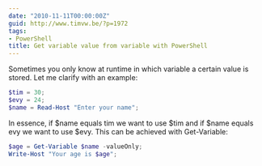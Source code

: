 ```yaml
---
date: "2010-11-11T00:00:00Z"
guid: http://www.timvw.be/?p=1972
tags:
- PowerShell
title: Get variable value from variable with PowerShell
---
```

Sometimes you only know at runtime in which variable a certain value is stored. Let me clarify with an example:

```powershell
$tim = 30;
$evy = 24;
$name = Read-Host "Enter your name";
```

In essence, if $name equals tim we want to use $tim and if $name equals evy we want to use $evy. This can be achieved with Get-Variable:

```powershell
$age = Get-Variable $name -valueOnly;
Write-Host "Your age is $age";
```
